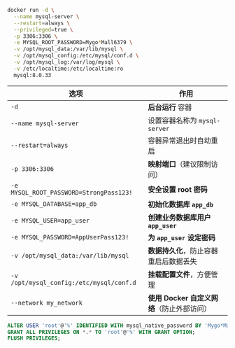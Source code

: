 ```sh
docker run -d \
  --name mysql-server \
  --restart=always \
  --privileged=true \
  -p 3306:3306 \
  -e MYSQL_ROOT_PASSWORD=Mygo*Mall6379 \
  -v /opt/mysql_data:/var/lib/mysql \
  -v /opt/mysql_config:/etc/mysql/conf.d \
  -v /opt/mysql_log:/var/log/mysql \
  -v /etc/localtime:/etc/localtime:ro
  mysql:8.0.33
```

| 选项                                     | 作用                                       |
| ---------------------------------------- | ------------------------------------------ |
| `-d`                                     | **后台运行** 容器                          |
| `--name mysql-server`                    | 设置容器名称为 `mysql-server`              |
| `--restart=always`                       | 容器异常退出时自动重启                     |
| `-p 3306:3306`                           | **映射端口**（建议限制访问）               |
| `-e MYSQL_ROOT_PASSWORD=StrongPass123!`  | **安全设置 root 密码**                     |
| `-e MYSQL_DATABASE=app_db`               | **初始化数据库 `app_db`**                  |
| `-e MYSQL_USER=app_user`                 | **创建业务数据库用户 `app_user`**          |
| `-e MYSQL_PASSWORD=AppUserPass123!`      | **为 `app_user` 设定密码**                 |
| `-v /opt/mysql_data:/var/lib/mysql`      | **数据持久化**，防止容器重启后数据丢失     |
| `-v /opt/mysql_config:/etc/mysql/conf.d` | **挂载配置文件**，方便管理                 |
| `--network my_network`                   | **使用 Docker 自定义网络**（防止外部访问） |

```sql
ALTER USER 'root'@'%' IDENTIFIED WITH mysql_native_password BY 'Mygo*Mall6379';
GRANT ALL PRIVILEGES ON *.* TO 'root'@'%' WITH GRANT OPTION;
FLUSH PRIVILEGES;
```

